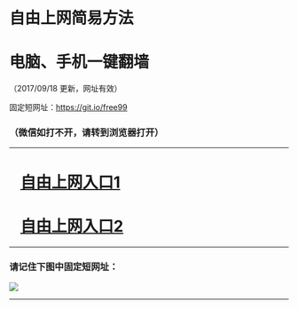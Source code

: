 ﻿# 自由上网简易方法

# 电脑、手机一键翻墙

（2017/09/18 更新，网址有效）

固定短网址：https://git.io/free99

### （微信如打不开，请转到浏览器打开）


***





# &nbsp;&nbsp; <a href="http://ft163732280.fwq-tz1005.info/fwqtz01.html?t=091800123516 " target="_blank">自由上网入口1</a>
# &nbsp;&nbsp; <a href="http://ft261683092.fwq-tz1006.info/fwqtz02.html?t=09180013493 " target="_blank">自由上网入口2</a>
***

### 请记住下图中固定短网址：

<img src="https://s3-us-west-2.amazonaws.com/fwq-1001/yjfq-20170905okok.png" /> 


***

